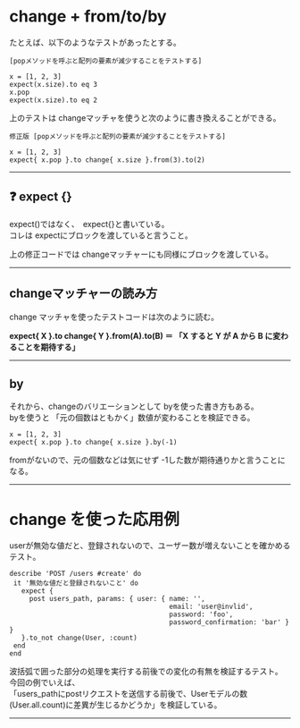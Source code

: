 # change + from/to/by
たとえば、以下のようなテストがあったとする。
~~~
[popメソッドを呼ぶと配列の要素が減少することをテストする]

x = [1, 2, 3]
expect(x.size).to eq 3
x.pop
expect(x.size).to eq 2
~~~ 
        
上のテストは changeマッチャを使うと次のように書き換えることができる。
~~~
修正版 [popメソッドを呼ぶと配列の要素が減少することをテストする]

x = [1, 2, 3]
expect{ x.pop }.to change{ x.size }.from(3).to(2)
~~~
***

## ❓ expect {}
expect()ではなく、　expect{}と書いている。    
コレは expectにブロックを渡していると言うこと。    
    
上の修正コードでは changeマッチャーにも同様にブロックを渡している。
***

## changeマッチャーの読み方
change マッチャを使ったテストコードは次のように読む。
    
**expect{ X }.to change{ Y }.from(A).to(B) ＝ 「X すると Y が A から B に変わることを期待する」**
***

## by
それから、changeのバリエーションとして byを使った書き方もある。    
byを使うと 「元の個数はともかく」数値が変わることを検証できる。
~~~
x = [1, 2, 3]
expect{ x.pop }.to change{ x.size }.by(-1)
~~~
fromがないので、元の個数などは気にせず -1した数が期待通りかと言うことになる。
***

# change を使った応用例
userが無効な値だと、登録されないので、ユーザー数が増えないことを確かめるテスト。
~~~
describe 'POST /users #create' do
 it '無効な値だと登録されないこと' do
   expect {
     post users_path, params: { user: { name: '',
                                        email: 'user@invlid',
                                        password: 'foo',
                                        password_confirmation: 'bar' } }
   }.to_not change(User, :count)
 end
end
~~~
波括弧で囲った部分の処理を実行する前後での変化の有無を検証するテスト。    
今回の例でいえば、    
「users_pathにpostリクエストを送信する前後で、Userモデルの数(User.all.count)に差異が生じるかどうか」を検証している。
***
